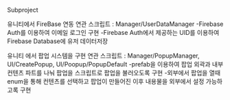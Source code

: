 Subproject

유니티에서 FireBase 연동
연관 스크립트 : Manager/UserDataManager
  -Firebase Auth를 이용하여 이메일 로그인 구현
  -Firebase Auth에서 제공하는 UID를 이용하여 Firebase Database에 유저 데이터저장


유니티 에서 팝업 시스템을 구현
연관 스크립트 : Manager/PopupManager, UI/CreatePopup, UI/Poopup/PopupDefault
  -prefab을 이용하여 팝업 외곽과 내부 컨텐츠 파트를 나눠 팝업을 스크립트로 팝업을 불러오도록 구현
  -외부에서 팝업을 열때 enum을 통해 컨텐츠를 선택하고 팝업이 만들어진 이후 내용물을 외부에서 설정 가능하고록 구현
